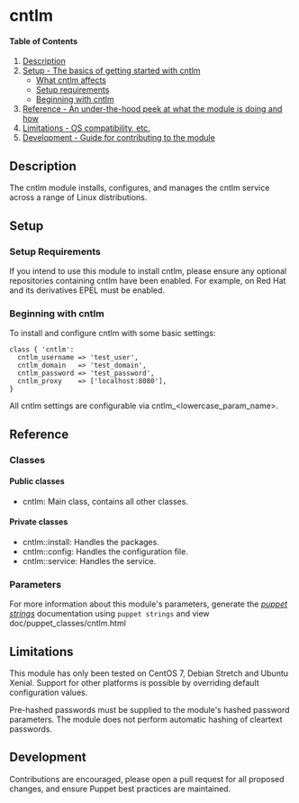 
# cntlm

#### Table of Contents

1. [Description](#description)
2. [Setup - The basics of getting started with cntlm](#setup)
    * [What cntlm affects](#what-cntlm-affects)
    * [Setup requirements](#setup-requirements)
    * [Beginning with cntlm](#beginning-with-cntlm)
3. [Reference - An under-the-hood peek at what the module is doing and how](#reference)
4. [Limitations - OS compatibility, etc.](#limitations)
5. [Development - Guide for contributing to the module](#development)

## Description

The cntlm module installs, configures, and manages the cntlm service across a range of Linux distributions.

## Setup

### Setup Requirements

If you intend to use this module to install cntlm, please ensure any optional repositories containing cntlm have been enabled. For example, on Red Hat and its derivatives EPEL must be enabled. 

### Beginning with cntlm

To install and configure cntlm with some basic settings:

```puppet
class { 'cntlm':
  cntlm_username => 'test_user',
  cntlm_domain   => 'test_domain',
  cntlm_password => 'test_password',
  cntlm_proxy    => ['localhost:8080'],
}
```
All cntlm settings are configurable via cntlm_&lt;lowercase_param_name&gt;.

## Reference

### Classes

#### Public classes

* cntlm: Main class, contains all other classes.

#### Private classes

* cntlm::install: Handles the packages.
* cntlm::config: Handles the configuration file.
* cntlm::service: Handles the service.

### Parameters

For more information about this module's parameters, generate the [_puppet strings_](https://github.com/puppetlabs/puppet-strings) documentation using `puppet strings` and view doc/puppet_classes/cntlm.html

## Limitations

This module has only been tested on CentOS 7, Debian Stretch and Ubuntu Xenial. Support for other platforms is possible by overriding default configuration values.

Pre-hashed passwords must be supplied to the module's hashed password parameters. The module does not perform automatic hashing of cleartext passwords.

## Development

Contributions are encouraged, please open a pull request for all proposed changes, and ensure Puppet best practices are maintained.


